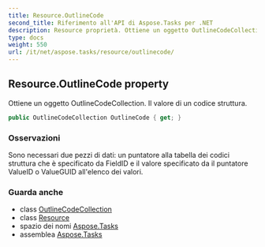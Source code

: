 ```yaml
---
title: Resource.OutlineCode
second_title: Riferimento all'API di Aspose.Tasks per .NET
description: Resource proprietà. Ottiene un oggetto OutlineCodeCollection. Il valore di un codice struttura.
type: docs
weight: 550
url: /it/net/aspose.tasks/resource/outlinecode/
---
```

## Resource.OutlineCode property

Ottiene un oggetto OutlineCodeCollection. Il valore di un codice struttura.

```csharp
public OutlineCodeCollection OutlineCode { get; }
```

### Osservazioni

Sono necessari due pezzi di dati: un puntatore alla tabella dei codici struttura che è specificato da FieldID e il valore specificato da il puntatore ValueID o ValueGUID all'elenco dei valori.

### Guarda anche

* class [OutlineCodeCollection](../../outlinecodecollection/)
* class [Resource](../)
* spazio dei nomi [Aspose.Tasks](../../resource/)
* assemblea [Aspose.Tasks](../../../)


